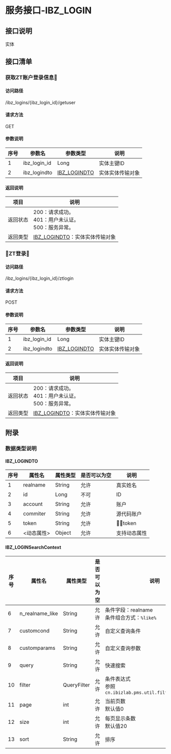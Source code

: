 # 服务接口-IBZ_LOGIN
## 接口说明
实体

## 接口清单
### 获取ZT账户登录信息
#### 访问路径
/ibz_logins/{ibz_login_id}/getuser

#### 请求方法
GET

#### 参数说明
| 序号 | 参数名 | 参数类型 | 说明 |
| -- | -- | -- | -- |
| 1 | ibz_login_id | Long | 实体主键ID |
| 2 | ibz_logindto | [IBZ_LOGINDTO](#IBZ_LOGINDTO) | 实体实体传输对象 |

#### 返回说明
| 项目 | 说明 |
| -- | -- |
| 返回状态 | 200：请求成功。<br>401：用户未认证。<br>500：服务异常。 |
| 返回类型 | [IBZ_LOGINDTO](#IBZ_LOGINDTO)：实体实体传输对象 |

### ZT登录
#### 访问路径
/ibz_logins/{ibz_login_id}/ztlogin

#### 请求方法
POST

#### 参数说明
| 序号 | 参数名 | 参数类型 | 说明 |
| -- | -- | -- | -- |
| 1 | ibz_login_id | Long | 实体主键ID |
| 2 | ibz_logindto | [IBZ_LOGINDTO](#IBZ_LOGINDTO) | 实体实体传输对象 |

#### 返回说明
| 项目 | 说明 |
| -- | -- |
| 返回状态 | 200：请求成功。<br>401：用户未认证。<br>500：服务异常。 |
| 返回类型 | [IBZ_LOGINDTO](#IBZ_LOGINDTO)：实体实体传输对象 |

## 附录
### 数据类型说明
#### IBZ_LOGINDTO
| 序号 | 属性名 | 属性类型 | 是否可以为空 | 说明 |
| -- | -- | -- | -- | -- |
| 1 | realname | String | 允许 | 真实姓名 |
| 2 | id | Long | 不可 | ID |
| 3 | account | String | 允许 | 账户 |
| 4 | commiter | String | 允许 | 源代码账户 |
| 5 | token | String | 允许 | token |
| 6 | <动态属性> | Object | 允许 | 支持动态属性 |

#### IBZ_LOGINSearchContext
| 序号 | 属性名 | 属性类型 | 是否可以为空 | 说明 |
| -- | -- | -- | -- | -- |
| 6 | n_realname_like | String | 允许 | 条件字段：realname<br>条件组合方式：`%like%` |
| 7 | customcond | String | 允许 | 自定义查询条件 |
| 8 | customparams | String | 允许 | 自定义查询参数 |
| 9 | query | String | 允许 | 快速搜索 |
| 10 | filter | QueryFilter | 允许 | 条件表达式<br>参照`cn.ibizlab.pms.util.filter.QueryFilter` |
| 11 | page | int | 允许 | 当前页数<br>默认值0 |
| 12 | size | int | 允许 | 每页显示条数<br>默认值20 |
| 13 | sort | String | 允许 | 排序 |
